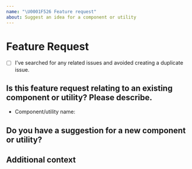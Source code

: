 ```yaml
---
name: "\U0001F526 Feature request"
about: Suggest an idea for a component or utility
---
```


# Feature Request
- [ ] I’ve searched for any related issues and avoided creating a duplicate issue.

## Is this feature request relating to an existing component or utility? Please describe.
- Component/utility name:

## Do you have a suggestion for a new component or utility?
<!--
      If this is a component suggestion, please describe the component along with some details of its use cases.

      If this is a utility, please indicate:
      - CSS property
      - CSS property values you would like to support
      - Will this utility be responsive?
-->

## Additional context
<!--
         Add any other context or screenshots about the feature request here.
-->
